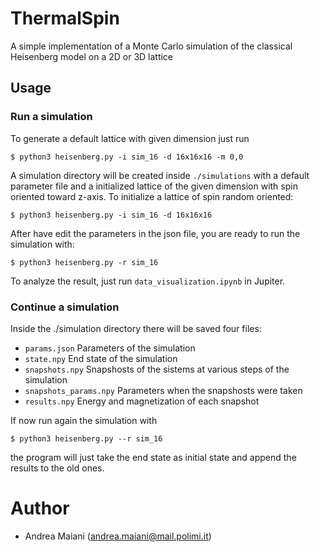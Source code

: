 # ThermalSpin

A simple implementation of a Monte Carlo simulation of the classical Heisenberg model on
a 2D or 3D lattice

## Usage

### Run a simulation 

To generate a default lattice with given dimension just run
```lang=bash
$ python3 heisenberg.py -i sim_16 -d 16x16x16 -m 0,0
```
A simulation directory will be created inside `./simulations` with a default parameter file
and a initialized lattice of the given dimension with spin oriented toward z-axis.
To initialize a lattice of spin random oriented:
```lang=bash
$ python3 heisenberg.py -i sim_16 -d 16x16x16
```

After have edit the parameters in the json file, you are ready to run the simulation with:
```
$ python3 heisenberg.py -r sim_16
```
To analyze the result, just run `data_visualization.ipynb` in Jupiter.

### Continue a simulation 
Inside the ./simulation directory there will be saved four files:
- `params.json`            Parameters of the simulation
- `state.npy`              End state of the simulation
- `snapshots.npy`          Snapshosts of the sistems at various steps of the simulation 
- `snapshots_params.npy`   Parameters when the snapshosts were taken
- `results.npy`            Energy and magnetization of each snapshot

If now run again the simulation with
```
$ python3 heisenberg.py --r sim_16
```

the program will just take the end state as initial state and append the results to the old ones.

# Author
- Andrea Maiani (andrea.maiani@mail.polimi.it)